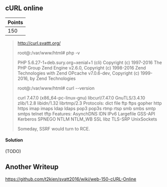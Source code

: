 ## cURL online

| Points |
| ------ |
| 150 |

> http://curl.svattt.org/
>
> root@:/var/www/html# php -v 
>
> PHP 5.6.27-1+deb.sury.org~xenial+1 (cli) Copyright (c) 1997-2016 The PHP Group Zend Engine v2.6.0, Copyright (c) 1998-2016 Zend Technologies with Zend OPcache v7.0.6-dev, Copyright (c) 1999-2016, by Zend Technologies 
>
> root@:/var/www/html# curl --version 
>
> curl 7.47.0 (x86_64-pc-linux-gnu) libcurl/7.47.0 GnuTLS/3.4.10 zlib/1.2.8 libidn/1.32 librtmp/2.3 Protocols: dict file ftp ftps gopher http https imap imaps ldap ldaps pop3 pop3s rtmp rtsp smb smbs smtp smtps telnet tftp Features: AsynchDNS IDN IPv6 Largefile GSS-API Kerberos SPNEGO NTLM NTLM_WB SSL libz TLS-SRP UnixSockets 
>
> Someday, SSRF would turn to RCE. 

#### Solution

(TODO)

## Another Writeup

https://github.com/t2kien/svatt2016/wiki/web-150-cURL-Online
